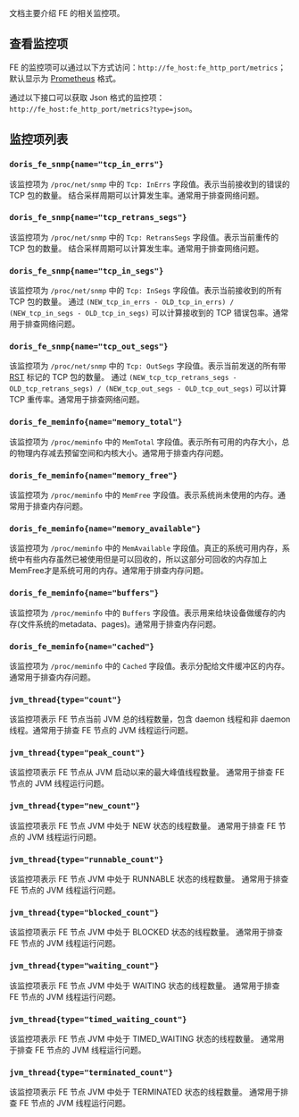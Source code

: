 文档主要介绍 FE 的相关监控项。
## 查看监控项

FE 的监控项可以通过以下方式访问：`http://fe_host:fe_http_port/metrics`；默认显示为 [Prometheus](https://prometheus.io/) 格式。

通过以下接口可以获取 Json 格式的监控项：`http://fe_host:fe_http_port/metrics?type=json`。

## 监控项列表
### `doris_fe_snmp{name="tcp_in_errs"}`
该监控项为 `/proc/net/snmp` 中的 `Tcp: InErrs` 字段值。表示当前接收到的错误的 TCP 包的数量。
结合采样周期可以计算发生率。通常用于排查网络问题。

### `doris_fe_snmp{name="tcp_retrans_segs"}`
该监控项为 `/proc/net/snmp` 中的 `Tcp: RetransSegs` 字段值。表示当前重传的 TCP 包的数量。
结合采样周期可以计算发生率。通常用于排查网络问题。

### `doris_fe_snmp{name="tcp_in_segs"}`
该监控项为 `/proc/net/snmp` 中的 `Tcp: InSegs` 字段值。表示当前接收到的所有 TCP 包的数量。
通过 `(NEW_tcp_in_errs - OLD_tcp_in_errs) / (NEW_tcp_in_segs - OLD_tcp_in_segs)` 可以计算接收到的 TCP 错误包率。通常用于排查网络问题。

### `doris_fe_snmp{name="tcp_out_segs"}`
该监控项为 `/proc/net/snmp` 中的 `Tcp: OutSegs` 字段值。表示当前发送的所有带 [RST](https://baike.baidu.com/item/rst/3222752) 标记的 TCP 包的数量。
通过 `(NEW_tcp_tcp_retrans_segs - OLD_tcp_retrans_segs) / (NEW_tcp_out_segs - OLD_tcp_out_segs)` 可以计算 TCP 重传率。通常用于排查网络问题。

### `doris_fe_meminfo{name="memory_total"}`
该监控项为 `/proc/meminfo` 中的 `MemTotal` 字段值。表示所有可用的内存大小，总的物理内存减去预留空间和内核大小。通常用于排查内存问题。

### `doris_fe_meminfo{name="memory_free"}`
该监控项为 `/proc/meminfo` 中的 `MemFree` 字段值。表示系统尚未使用的内存。通常用于排查内存问题。

### `doris_fe_meminfo{name="memory_available"}`
该监控项为 `/proc/meminfo` 中的 `MemAvailable` 字段值。真正的系统可用内存，系统中有些内存虽然已被使用但是可以回收的，所以这部分可回收的内存加上MemFree才是系统可用的内存。通常用于排查内存问题。

### `doris_fe_meminfo{name="buffers"}`
该监控项为 `/proc/meminfo` 中的 `Buffers` 字段值。表示用来给块设备做缓存的内存(文件系统的metadata、pages)。通常用于排查内存问题。

### `doris_fe_meminfo{name="cached"}`
该监控项为 `/proc/meminfo` 中的 `Cached` 字段值。表示分配给文件缓冲区的内存。通常用于排查内存问题。

### `jvm_thread{type="count"}`
该监控项表示 FE 节点当前 JVM 总的线程数量，包含 daemon 线程和非 daemon 线程。通常用于排查 FE 节点的 JVM 线程运行问题。

### `jvm_thread{type="peak_count"}`
该监控项表示 FE 节点从 JVM 启动以来的最大峰值线程数量。
通常用于排查 FE 节点的 JVM 线程运行问题。

### `jvm_thread{type="new_count"}`
该监控项表示 FE 节点 JVM 中处于 NEW 状态的线程数量。
通常用于排查 FE 节点的 JVM 线程运行问题。

### `jvm_thread{type="runnable_count"}`
该监控项表示 FE 节点 JVM 中处于 RUNNABLE 状态的线程数量。
通常用于排查 FE 节点的 JVM 线程运行问题。

### `jvm_thread{type="blocked_count"}`
该监控项表示 FE 节点 JVM 中处于 BLOCKED 状态的线程数量。
通常用于排查 FE 节点的 JVM 线程运行问题。

### `jvm_thread{type="waiting_count"}`
该监控项表示 FE 节点 JVM 中处于 WAITING 状态的线程数量。
通常用于排查 FE 节点的 JVM 线程运行问题。

### `jvm_thread{type="timed_waiting_count"}`
该监控项表示 FE 节点 JVM 中处于 TIMED_WAITING 状态的线程数量。
通常用于排查 FE 节点的 JVM 线程运行问题。

### `jvm_thread{type="terminated_count"}`
该监控项表示 FE 节点 JVM 中处于 TERMINATED 状态的线程数量。
通常用于排查 FE 节点的 JVM 线程运行问题。
